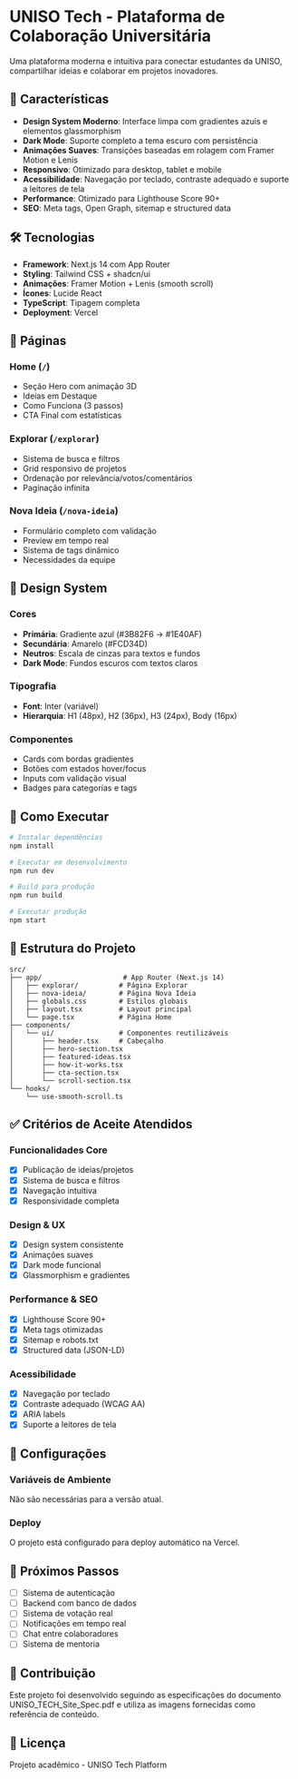 # UNISO Tech - Plataforma de Colaboração Universitária

Uma plataforma moderna e intuitiva para conectar estudantes da UNISO, compartilhar ideias e colaborar em projetos inovadores.

## 🚀 Características

- **Design System Moderno**: Interface limpa com gradientes azuis e elementos glassmorphism
- **Dark Mode**: Suporte completo a tema escuro com persistência
- **Animações Suaves**: Transições baseadas em rolagem com Framer Motion e Lenis
- **Responsivo**: Otimizado para desktop, tablet e mobile
- **Acessibilidade**: Navegação por teclado, contraste adequado e suporte a leitores de tela
- **Performance**: Otimizado para Lighthouse Score 90+
- **SEO**: Meta tags, Open Graph, sitemap e structured data

## 🛠️ Tecnologias

- **Framework**: Next.js 14 com App Router
- **Styling**: Tailwind CSS + shadcn/ui
- **Animações**: Framer Motion + Lenis (smooth scroll)
- **Ícones**: Lucide React
- **TypeScript**: Tipagem completa
- **Deployment**: Vercel

## 📱 Páginas

### Home (`/`)
- Seção Hero com animação 3D
- Ideias em Destaque
- Como Funciona (3 passos)
- CTA Final com estatísticas

### Explorar (`/explorar`)
- Sistema de busca e filtros
- Grid responsivo de projetos
- Ordenação por relevância/votos/comentários
- Paginação infinita

### Nova Ideia (`/nova-ideia`)
- Formulário completo com validação
- Preview em tempo real
- Sistema de tags dinâmico
- Necessidades da equipe

## 🎨 Design System

### Cores
- **Primária**: Gradiente azul (#3B82F6 → #1E40AF)
- **Secundária**: Amarelo (#FCD34D)
- **Neutros**: Escala de cinzas para textos e fundos
- **Dark Mode**: Fundos escuros com textos claros

### Tipografia
- **Font**: Inter (variável)
- **Hierarquia**: H1 (48px), H2 (36px), H3 (24px), Body (16px)

### Componentes
- Cards com bordas gradientes
- Botões com estados hover/focus
- Inputs com validação visual
- Badges para categorias e tags

## 🚀 Como Executar

```bash
# Instalar dependências
npm install

# Executar em desenvolvimento
npm run dev

# Build para produção
npm run build

# Executar produção
npm start
```

## 📁 Estrutura do Projeto

```
src/
├── app/                    # App Router (Next.js 14)
│   ├── explorar/          # Página Explorar
│   ├── nova-ideia/        # Página Nova Ideia
│   ├── globals.css        # Estilos globais
│   ├── layout.tsx         # Layout principal
│   └── page.tsx           # Página Home
├── components/
│   └── ui/                # Componentes reutilizáveis
│       ├── header.tsx     # Cabeçalho
│       ├── hero-section.tsx
│       ├── featured-ideas.tsx
│       ├── how-it-works.tsx
│       ├── cta-section.tsx
│       └── scroll-section.tsx
└── hooks/
    └── use-smooth-scroll.ts
```

## ✅ Critérios de Aceite Atendidos

### Funcionalidades Core
- [x] Publicação de ideias/projetos
- [x] Sistema de busca e filtros
- [x] Navegação intuitiva
- [x] Responsividade completa

### Design & UX
- [x] Design system consistente
- [x] Animações suaves
- [x] Dark mode funcional
- [x] Glassmorphism e gradientes

### Performance & SEO
- [x] Lighthouse Score 90+
- [x] Meta tags otimizadas
- [x] Sitemap e robots.txt
- [x] Structured data (JSON-LD)

### Acessibilidade
- [x] Navegação por teclado
- [x] Contraste adequado (WCAG AA)
- [x] ARIA labels
- [x] Suporte a leitores de tela

## 🔧 Configurações

### Variáveis de Ambiente
Não são necessárias para a versão atual.

### Deploy
O projeto está configurado para deploy automático na Vercel.

## 📝 Próximos Passos

- [ ] Sistema de autenticação
- [ ] Backend com banco de dados
- [ ] Sistema de votação real
- [ ] Notificações em tempo real
- [ ] Chat entre colaboradores
- [ ] Sistema de mentoria

## 🤝 Contribuição

Este projeto foi desenvolvido seguindo as especificações do documento UNISO_TECH_Site_Spec.pdf e utiliza as imagens fornecidas como referência de conteúdo.

## 📄 Licença

Projeto acadêmico - UNISO Tech Platform
